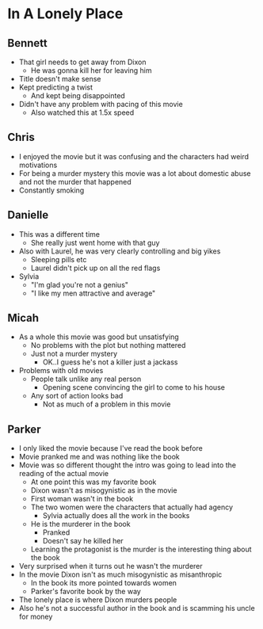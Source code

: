 # In A Lonely Place

## Bennett

- That girl needs to get away from Dixon
  - He was gonna kill her for leaving him
- Title doesn't make sense
- Kept predicting a twist
  - And kept being disappointed
- Didn't have any problem with pacing of this movie
  - Also watched this at 1.5x speed

## Chris

- I enjoyed the movie but it was confusing and the characters had weird
  motivations
- For being a murder mystery this movie was a lot about domestic abuse and not
  the murder that happened
- Constantly smoking

## Danielle

- This was a different time
  - She really just went home with that guy
- Also with Laurel, he was very clearly controlling and big yikes
  - Sleeping pills etc
  - Laurel didn't pick up on all the red flags
- Sylvia
  - "I'm glad you're not a genius"
  - "I like my men attractive and average"

## Micah

- As a whole this movie was good but unsatisfying
  - No problems with the plot but nothing mattered
  - Just not a murder mystery
    - OK..I guess he's not a killer just a jackass
- Problems with old movies
  - People talk unlike any real person
    - Opening scene convincing the girl to come to his house
  - Any sort of action looks bad
    - Not as much of a problem in this movie

## Parker

- I only liked the movie because I've read the book before
- Movie pranked me and was nothing like the book
- Movie was so different thought the intro was going to lead into the reading
  of the actual movie
  - At one point this was my favorite book
  - Dixon wasn't as misogynistic as in the movie
  - First woman wasn't in the book
  - The two women were the characters that actually had agency
    - Sylvia actually does all the work in the books
  - He is the murderer in the book
    - Pranked
    - Doesn't say he killed her
  - Learning the protagonist is the murder is the interesting thing about the
    book
- Very surprised when it turns out he wasn't the murderer
- In the movie Dixon isn't as much misogynistic as misanthropic
  - In the book its more pointed towards women
  - Parker's favorite book by the way
- The lonely place is where Dixon murders people
- Also he's not a successful author in the book and is scamming his uncle for
  money
